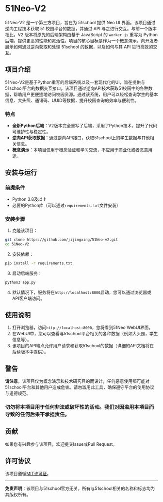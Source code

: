 # 51Neo-V2

51Neo-V2 是一个第三方项目，旨在为 51school 提供 Neo UI 界面。该项目通过逆向工程技术获取 51 校园平台的数据，并通过 API 与之进行交互。与前一个版本相比，V2 版本将原先的后端架构由基于 JavaScript 的 `worker.js` 重写为 Python 后端，提供更高的性能和灵活性。项目的核心目标是作为一个概念演示，向开发者展示如何通过逆向获取和处理 51school 的数据，以及如何与其 API 进行高效的交互。

## 项目介绍

51Neo-V2是基于Python重写的后端系统以及一套现代化的UI，旨在提供与51school平台的数据交互接口。该项目通过逆向API技术获取51校园中的各种数据，帮助用户更便捷地访问校园资源。通过该系统，用户可以轻松查询学生的基本信息、大头照、通讯码、UUID等数据，提升校园查询的效率与便利性。

### 特点

- **全新Python后端**：V2版本完全重写了后端，采用了Python技术，提升了代码可维护性与稳定性。
- **逆向API获取数据**：通过逆向API接口，获取51school上的学生数据与其他相关信息。
- **概念演示**：本项目仅用于概念验证和学习交流，不应用于商业化或者恶意用途。

## 安装与运行

### 前提条件

- Python 3.8及以上
- 必要的Python库（可以通过`requirements.txt`文件安装）

### 安装步骤

1. 克隆该项目：
```bash
git clone https://github.com/jijingxing/51Neo-v2.git
cd 51Neo-V2
```

2. 安装依赖：
```bash
pip install -r requirements.txt
```

3. 启动后端服务：
```bash
python3 app.py
```

4. 默认情况下，服务将在`http://localhost:8000`启动，您可以通过浏览器或API客户端访问。

## 使用说明

1. 打开浏览器，访问`http://localhost:8000`，您将看到51Neo WebUI界面。
2. 在WebUI中，您可以查看与51school平台相关的各种数据（例如大头照，学生信息等）。
3. 该项目的API端点允许用户请求和获取51school的数据（详细的API文档将在后续版本中提供）。

## 警告

**请注意**，该项目仅为概念演示和技术研究目的而设计，任何恶意使用都可能对51school平台和其他用户造成危害。请勿滥用此工具，确保遵守平台的使用协议与道德规范。

### 切勿将本项目用于任何非法或破坏性的活动。我们对因滥用本项目而导致的任何后果不承担责任。

## 贡献

如果您有兴趣参与该项目，欢迎提交Issue或Pull Request。

## 许可协议

该项目遵循[MIT许可证](LICENSE)。

---

**免责声明**：该项目与51school官方无关，所有与51school相关的名称和标志均为其版权所有。

